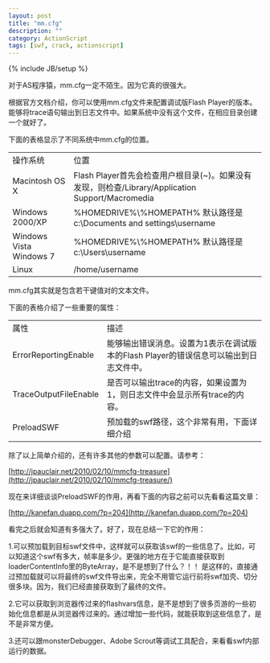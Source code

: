 ```yaml
---
layout: post
title: "mm.cfg"
description: ""
category: ActionScript
tags: [swf, crack, actionscript]
---
```

{% include JB/setup %}


对于AS程序猿，mm.cfg一定不陌生。因为它真的很强大。

根据官方文档介绍，你可以使用mm.cfg文件来配置调试版Flash Player的版本。能够将trace语句输出到日志文件中。如果系统中没有这个文件，在相应目录创建一个就好了。

下面的表格显示了不同系统中mm.cfg的位置。

<table>
	<tr>
		<td>操作系统</td>
		<td>位置</td>
	</tr>
	<tr>
		<td>Macintosh OS X</td>
		<td>Flash Player首先会检查用户根目录(~)。如果没有发现，则检查/Library/Application Support/Macromedia</td>
	</tr>
	<tr>
		<td>Windows 2000/XP</td>
		<td>
			%HOMEDRIVE%\%HOMEPATH%
			默认路径是c:\Documents and settings\username
		</td>
	</tr>
	<tr>
		<td>Windows Vista Windows 7</td>
		<td>
			%HOMEDRIVE%\%HOMEPATH%
			默认路径是c:\Users\username
		</td>
	</tr>
	<tr>
		<td>Linux</td>
		<td>/home/username</td>
	</tr>
</table>

mm.cfg其实就是包含若干键值对的文本文件。

下面的表格介绍了一些重要的属性：

<table>
	<tr>
		<td>属性</td>
		<td>描述</td>
	</tr>
	<tr>
		<td>ErrorReportingEnable</td>
		<td>能够输出错误消息。设置为1表示在调试版本的Flash Player的错误信息可以输出到日志文件中。</td>
	</tr>
	<tr>
		<td>TraceOutputFileEnable</td>
		<td>是否可以输出trace的内容，如果设置为1，则日志文件中会显示所有trace的内容。</td>
	</tr>
	<tr>
		<td>PreloadSWF</td>
		<td>预加载的swf路径，这个非常有用，下面详细介绍</td>
	</tr>
</table>

除了以上简单介绍的，还有许多其他的参数可以配置。请参考：

[http://jpauclair.net/2010/02/10/mmcfg-treasure](http://jpauclair.net/2010/02/10/mmcfg-treasure/)

现在来详细谈谈PreloadSWF的作用，再看下面的内容之前可以先看看这篇文章：

[http://kanefan.duapp.com/?p=204](http://kanefan.duapp.com/?p=204)
	
看完之后就会知道有多强大了。好了，现在总结一下它的作用：

1.可以预加载到目标swf文件中，这样就可以获取该swf的一些信息了。比如，可以知道这个swf有多大，帧率是多少。更强的地方在于它能直接获取到loaderContentInfo里的ByteArray，是不是想到了什么？！！ 是这样的，直接通过预加载就可以将最终的swf文件导出来，完全不用管它运行前将swf加壳、切分很多块。因为，我们已经直接获取到了最终的文件。

2.它可以获取到浏览器传过来的flashvars信息，是不是想到了很多页游的一些初始化信息都是从浏览器传过来的。通过增加一些代码，就能获取到这些信息了，是不是非常方便。

3.还可以跟monsterDebugger、Adobe Scrout等调试工具配合，来看看swf内部运行的数据。
	






